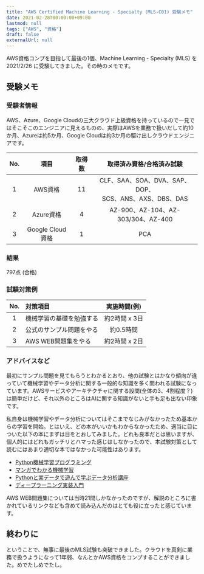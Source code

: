 ```yaml
---
title: "AWS Certified Machine Learning - Specialty (MLS-C01) 受験メモ"
date: 2021-02-28T00:00:00+09:00
lastmod: null
tags: ["AWS", "資格"]
draft: false
externalUrl: null
---
```


AWS資格コンプを目指して最後の1個、Machine Learning - Specialty (MLS) を 2021/2/26 に受験してきました。その時のメモです。

## 受験メモ

### 受験者情報

AWS、Azure、Google Cloudの三大クラウド上級資格を持っているので一見ではそこそこのエンジニアに見えるものの、実際はAWSを業務で扱いだして約10か月、Azureは約5か月、Google Cloudは約3か月の駆け出しクラウドエンジニアです。

|No.|項目|取得数|取得済み資格/合格済み試験|
|:---:|:---:|:---:|:---:|
|1|AWS資格|11|CLF、SAA、SOA、DVA、SAP、DOP、<br>SCS、ANS、AXS、DBS、DAS|
|2|Azure資格|4|AZ-900、AZ-104、AZ-303/304、AZ-400|
|3|Google Cloud資格|1|PCA|

### 結果

797点 (合格)

### 試験対策例

|No.|対策項目|実施時間(例)|
|:---:|:---|:---:|
|1|機械学習の基礎を勉強する|約2時間 x 3日|
|2|公式のサンプル問題をやる|約0.5時間|
|3|AWS WEB問題集をやる|約2時間 x 2日|

### アドバイスなど

最初にサンプル問題を見てもらうとわかるとおり、他の試験とはかなり傾向が違っていて機械学習やデータ分析に関する一般的な知識を多く問われる試験になっています。AWSサービスやアーキテクチャに関する設問(全体の3、4割程度？)は簡単だけど、それ以外のところはAIに関する知識がないと手も足も出ない印象です。

私自身は機械学習やデータ分析についてはそこまでなじみがなかったため基本からの学習を開始。とはいえ、どの本がいいかもわからなかったため、適当に目についた以下の本にまずは目をとおしてみました。どれも良本だとは思いますが、個人的にはどれもガッチリとハマった感じはしなかったので、本試験対策として読むにはあまり適切な本ではなかった可能性はあります。

- [Python機械学習プログラミング](https://www.amazon.co.jp/dp/B08LYWFPQ9/)
- [マンガでわかる機械学習](https://www.amazon.co.jp/-/en/%E8%8D%92%E6%9C%A8%E9%9B%85%E5%BC%98-ebook/dp/B07H2B56RT/)
- [Pythonと実データで遊んで学ぶデータ分析講座](https://www.amazon.co.jp/-/en/%E6%A2%85%E6%B4%A5%E9%9B%84%E4%B8%80-ebook/dp/B07VRZRR1G/)
- [ディープラーニング実装入門](https://www.amazon.co.jp/-/en/%E5%90%89%E5%B4%8E%E4%BA%AE%E4%BB%8B-ebook/dp/B08T69Q7HM/)

AWS WEB問題集については当時21問しかなかったのですが、解説のところに書かれているリンクなども含めて読み込んだのはとても役に立ったと感じています。

## 終わりに

ということで、無事に最後のMLS試験も突破できました。クラウドを真剣に業務で扱うようになって1年弱、なんとかAWS資格をコンプすることができました。めでたしめでたし。
